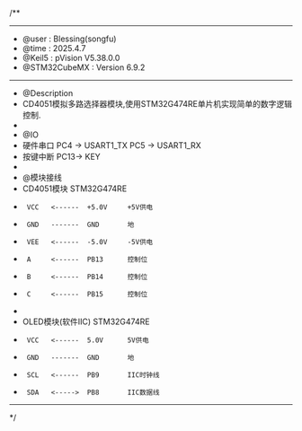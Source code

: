 /**
  ******************************************************************************
  * @user           : Blessing(songfu)
  * @time           : 2025.4.7
  * @Keil5          : pVision V5.38.0.0
  * @STM32CubeMX    : Version 6.9.2
  ******************************************************************************
  * @Description
  * CD4051模拟多路选择器模块,使用STM32G474RE单片机实现简单的数字逻辑控制.
  *
  * @IO
  * 硬件串口            PC4 -> USART1_TX  PC5 -> USART1_RX
  * 按键中断            PC13-> KEY
  *
  * @模块接线
  * CD4051模块       STM32G474RE
  *      VCC   <------  +5.0V     +5V供电
  *      GND   -------  GND       地
  *      VEE   <------  -5.0V     -5V供电
  *      A     <------  PB13      控制位
  *      B     <------  PB14      控制位
  *      C     <------  PB15      控制位
  *
  * OLED模块(软件IIC)  STM32G474RE
  *      VCC   <------  5.0V      5V供电
  *      GND   -------  GND       地
  *      SCL   <------  PB9       IIC时钟线
  *      SDA   <----->  PB8       IIC数据线
  ******************************************************************************
  */
